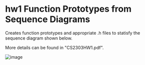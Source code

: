 # hw1 Function Prototypes from Sequence Diagrams

Creates function prototypes and appropriate .h files to statisfy the sequence diagram shown below.

More details can be found in "CS2303HW1.pdf".

![image](https://user-images.githubusercontent.com/32044950/120378361-52135080-c2ec-11eb-84bd-583e7b485a9d.png)
